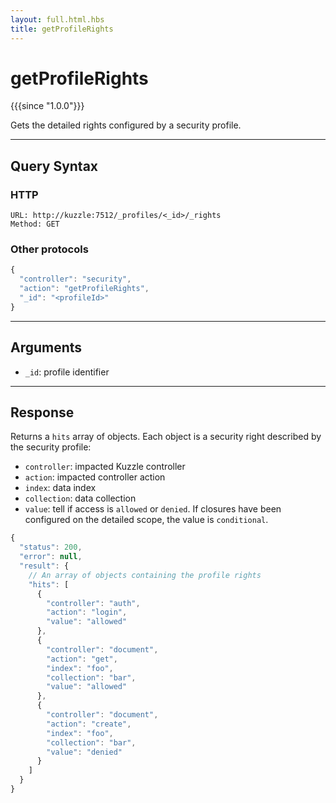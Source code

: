 ```yaml
---
layout: full.html.hbs
title: getProfileRights
---
```



# getProfileRights

{{{since "1.0.0"}}}

Gets the detailed rights configured by a security profile.

---

## Query Syntax

### HTTP

```http
URL: http://kuzzle:7512/_profiles/<_id>/_rights
Method: GET
```

### Other protocols

```js
{
  "controller": "security",
  "action": "getProfileRights",
  "_id": "<profileId>"
}
```

---

## Arguments

* `_id`: profile identifier

---

## Response

Returns a `hits` array of objects. Each object is a security right described by the security profile:

* `controller`: impacted Kuzzle controller
* `action`: impacted controller action
* `index`: data index
* `collection`: data collection
* `value`: tell if access is `allowed` or `denied`. If closures have been configured on the detailed scope, the value is `conditional`.

```javascript
{
  "status": 200,
  "error": null,
  "result": {
    // An array of objects containing the profile rights
    "hits": [
      {
        "controller": "auth",
        "action": "login",
        "value": "allowed"
      }, 
      { 
        "controller": "document",
        "action": "get",
        "index": "foo",
        "collection": "bar",
        "value": "allowed"
      },
      {
        "controller": "document",
        "action": "create",
        "index": "foo",
        "collection": "bar",
        "value": "denied"
      }
    ]
  }
}
```

